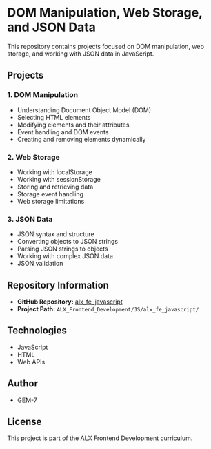 # DOM Manipulation, Web Storage, and JSON Data

This repository contains projects focused on DOM manipulation, web storage, and working with JSON data in JavaScript.

## Projects

### 1. DOM Manipulation
- Understanding Document Object Model (DOM)
- Selecting HTML elements
- Modifying elements and their attributes
- Event handling and DOM events
- Creating and removing elements dynamically

### 2. Web Storage
- Working with localStorage
- Working with sessionStorage
- Storing and retrieving data
- Storage event handling
- Web storage limitations

### 3. JSON Data
- JSON syntax and structure
- Converting objects to JSON strings
- Parsing JSON strings to objects
- Working with complex JSON data
- JSON validation

## Repository Information
- **GitHub Repository:** [alx_fe_javascript](https://github.com/GEM-7/alx_fe_javascript)
- **Project Path:** `ALX_Frontend_Development/JS/alx_fe_javascript/`

## Technologies
- JavaScript
- HTML
- Web APIs

## Author
- GEM-7

## License
This project is part of the ALX Frontend Development curriculum.